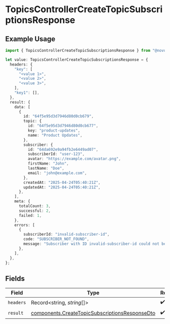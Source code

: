 # TopicsControllerCreateTopicSubscriptionsResponse

## Example Usage

```typescript
import { TopicsControllerCreateTopicSubscriptionsResponse } from "@novu/api/models/operations";

let value: TopicsControllerCreateTopicSubscriptionsResponse = {
  headers: {
    "key": [
      "<value 1>",
      "<value 2>",
      "<value 3>",
    ],
    "key1": [],
  },
  result: {
    data: [
      {
        id: "64f5e95d3d7946d80d0cb679",
        topic: {
          id: "64f5e95d3d7946d80d0cb677",
          key: "product-updates",
          name: "Product Updates",
        },
        subscriber: {
          id: "64da692e9a94fb2e6449ad07",
          subscriberId: "user-123",
          avatar: "https://example.com/avatar.png",
          firstName: "John",
          lastName: "Doe",
          email: "john@example.com",
        },
        createdAt: "2025-04-24T05:40:21Z",
        updatedAt: "2025-04-24T05:40:21Z",
      },
    ],
    meta: {
      totalCount: 3,
      successful: 2,
      failed: 1,
    },
    errors: [
      {
        subscriberId: "invalid-subscriber-id",
        code: "SUBSCRIBER_NOT_FOUND",
        message: "Subscriber with ID invalid-subscriber-id could not be found",
      },
    ],
  },
};
```

## Fields

| Field                                                                                                            | Type                                                                                                             | Required                                                                                                         | Description                                                                                                      |
| ---------------------------------------------------------------------------------------------------------------- | ---------------------------------------------------------------------------------------------------------------- | ---------------------------------------------------------------------------------------------------------------- | ---------------------------------------------------------------------------------------------------------------- |
| `headers`                                                                                                        | Record<string, *string*[]>                                                                                       | :heavy_check_mark:                                                                                               | N/A                                                                                                              |
| `result`                                                                                                         | [components.CreateTopicSubscriptionsResponseDto](../../models/components/createtopicsubscriptionsresponsedto.md) | :heavy_check_mark:                                                                                               | N/A                                                                                                              |